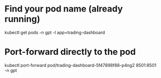 # Find your pod name (already running)
kubectl get pods -n gpt -l app=trading-dashboard

# Port-forward directly to the pod
kubectl port-forward pod/trading-dashboard-5f47898f88-p4ng2 8501:8501 -n gpt